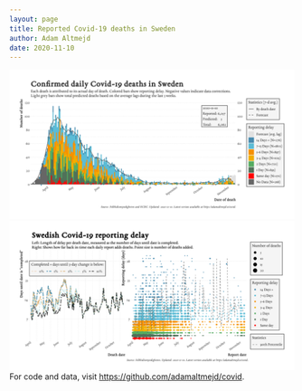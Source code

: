 ```yaml
---
layout: page
title: Reported Covid-19 deaths in Sweden
author: Adam Altmejd
date: 2020-11-10
---
```


![Graph of Swedish Covid-19 deaths with reporting delay.](deaths_lag_sweden_2020-11-10.png "Swedish Covid-19 deaths.")
![Graph of Swedish Covid-19 reporting delay in daily deaths.](lag_trend_sweden_2020-11-10.png "Trend in Swedish Covid-19 mortality reporting delay.")
For code and data, visit <https://github.com/adamaltmejd/covid>.
